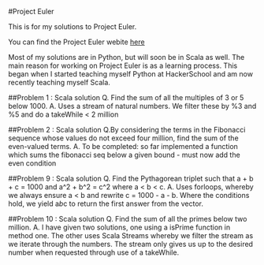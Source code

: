#Project Euler

This is for my solutions to Project Euler.

You can find the Project Euler webite <a href='http://projecteuler.net/'>here</a>

Most of my solutions are in Python, but will soon be in Scala as well. The main reason for working on Project Euler is as a learning process. This began when I started teaching myself Python at HackerSchool and am now recently teaching myself Scala. 

##Problem 1 : Scala solution
Q. Find the sum of all the multiples of 3 or 5 below 1000.
A. Uses a stream of natural numbers. We filter these by %3 and %5 and do a takeWhile < 2 million

##Problem 2 : Scala solution
Q.By considering the terms in the Fibonacci sequence whose values do not exceed four million, find the sum of the even-valued terms.
A. To be completed: so far implemented a function which sums the fibonacci seq below a given bound - must now add the even condition

##Problem 9 : Scala solution
Q. Find the Pythagorean triplet such that a + b + c = 1000 and a^2 + b^2 = c^2 where a &lt; b &lt;  c.
A. Uses forloops, whereby we always ensure a &lt; b and rewrite c = 1000 - a - b. Where the conditions hold, we yield a*b*c to return the first answer from the vector.

##Problem 10 : Scala solution
Q. Find the sum of all the primes below two million.
A. I have given two solutions, one using a isPrime function in method one. The other uses Scala Streams whereby we filter the stream as we iterate through the numbers. The stream only gives us up to the desired number when requested through use of a takeWhile.

